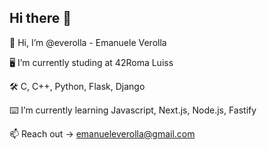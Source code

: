 ## Hi there 👋

👋 Hi, I’m @everolla - Emanuele Verolla

🖥 I’m currently studing at 42Roma Luiss

🛠 C, C++, Python, Flask, Django

⌨️ I’m currently learning Javascript, Next.js, Node.js, Fastify

📫 Reach out -> emanueleverolla@gmail.com


<!--
**everolla/everolla** is a ✨ _special_ ✨ repository because its `README.md` (this file) appears on your GitHub profile.

Here are some ideas to get you started:

- 🔭 I’m currently working on ...
- 🌱 I’m currently learning ...
- 👯 I’m looking to collaborate on ...
- 🤔 I’m looking for help with ...
- 💬 Ask me about ...
- 📫 How to reach me: ...
- 😄 Pronouns: ...
- ⚡ Fun fact: ...
-->
